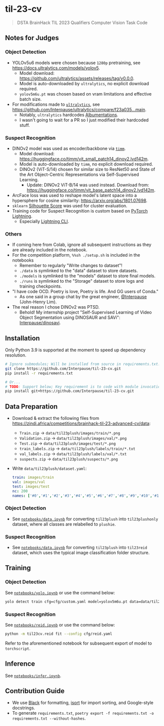 # til-23-cv

> DSTA BrainHack TIL 2023 Qualifiers Computer Vision Task Code

## Notes for Judges

### Object Detection

- YOLOv5u6 models were chosen because `1280p` pretraining, see <https://docs.ultralytics.com/models/yolov5>.
  - Model download: <https://github.com/ultralytics/assets/releases/tag/v0.0.0>.
  - Model is auto-downloaded by `ultralytics`, no explicit download required.
  - `yolov5m6u.pt` was chosen based on vram limitations and effective batch size.
- For modifications made to [`ultralytics`](https://github.com/ultralytics/ultralytics), see <https://github.com/Interpause/ultralytics/compare/f23a035...main>.
  - Notably, `ultralytics` hardcodes [Albumentations](https://albumentations.ai/).
  - I wasn't going to wait for a PR so I just modified their hardcoded stuff.

### Suspect Recognition

- DINOv2 model was used as encoder/backbone via [`timm`](https://github.com/huggingface/pytorch-image-models).
  - Model download: <https://huggingface.co/timm/vit_small_patch14_dinov2.lvd142m>.
  - Model is auto-downloaded by `timm`, no explicit download required.
  - DINOv2 (ViT-S/14) chosen for similar size to ResNet50 and State of the Art Object-Centric Representations via Self-Supervised Learning.
    - Update: DINOv2 ViT-B/14 was used instead. Download from: <https://huggingface.co/timm/vit_base_patch14_dinov2.lvd142m>.
- ArcFace loss was used to reshape model's latent space into a hypersphere for cosine similarity: <https://arxiv.org/abs/1801.07698>.
- `sklearn` [Silhouette Score](https://scikit-learn.org/stable/modules/generated/sklearn.metrics.silhouette_score.html) was used for cluster evaluation.
- Training code for Suspect Recognition is custom based on [PyTorch Lightning](https://www.pytorchlightning.ai/).
  - Especially [Lightning CLI](https://lightning.ai/docs/pytorch/stable/cli/lightning_cli.html).

### Others

- If coming here from Colab, ignore all subsequent instructions as they are already included in the notebook.
- For the competition platform, `%%sh ./setup.sh` is included in the notebooks
  - Remember to regularly "Write changes to dataset"!
  - `./data` is symlinked to the "data" dataset to store datasets.
  - `./models` is symlinked to the "models" dataset to store final models.
  - `./runs` is symlinked to the "Storage" dataset to store logs and training checkpoints.
- "I have code OCD. Poetry is love, Poetry is life. And GG users of Conda."
  - As one said in a group chat by the great engineer, [@Interpause](https://github.com/interpause) (John-Henry Lim).
- The real reason I chose DINOv2 was PTSD.
  - Behold! My internship project "Self-Supervised Learning of Video Object Segmentation using DINOSAUR and SAVi": [Interpause/dinosavi](https://github.com/Interpause/dinosavi).

## Installation

Only Python 3.9 is supported at the moment to speed up dependency resolution.

```sh
# Ignore submodules; Will be installed from source in requirements.txt.
git clone https://github.com/Interpause/til-23-cv.git
pip install -r requirements.txt

# Or...
# TODO: Support below; Key requirement is to code with module invocation in mind
pip install git+https://github.com/Interpause/til-23-cv.git
```

## Data Preparation

- Download & extract the following files from <https://zindi.africa/competitions/brainhack-til-23-advanced-cv/data>:
  - `Train.zip` -> `data/til23plush/images/train/*.png`
  - `Validation.zip` -> `data/til23plush/images/val/*.png`
  - `Test.zip` -> `data/til23plush/images/test/*.png`
  - `train_labels.zip` -> `data/til23plush/labels/train/*.txt`
  - `val_labels.zip` -> `data/til23plush/labels/val/*.txt`
  - `suspects.zip` -> `data/til23plush/suspects/*.png`
- Write `data/til23plush/dataset.yaml`:

  ```yaml
  train: images/train
  val: images/val
  test: images/test
  nc: 200
  names: ['#0','#1','#2','#3','#4','#5','#6','#7','#8','#9','#10','#11','#12','#13','#14','#15','#16','#17','#18','#19','#20','#21','#22','#23','#24','#25','#26','#27','#28','#29','#30','#31','#32','#33','#34','#35','#36','#37','#38','#39','#40','#41','#42','#43','#44','#45','#46','#47','#48','#49','#50','#51','#52','#53','#54','#55','#56','#57','#58','#59','#60','#61','#62','#63','#64','#65','#66','#67','#68','#69','#70','#71','#72','#73','#74','#75','#76','#77','#78','#79','#80','#81','#82','#83','#84','#85','#86','#87','#88','#89','#90','#91','#92','#93','#94','#95','#96','#97','#98','#99','#100','#101','#102','#103','#104','#105','#106','#107','#108','#109','#110','#111','#112','#113','#114','#115','#116','#117','#118','#119','#120','#121','#122','#123','#124','#125','#126','#127','#128','#129','#130','#131','#132','#133','#134','#135','#136','#137','#138','#139','#140','#141','#142','#143','#144','#145','#146','#147','#148','#149','#150','#151','#152','#153','#154','#155','#156','#157','#158','#159','#160','#161','#162','#163','#164','#165','#166','#167','#168','#169','#170','#171','#172','#173','#174','#175','#176','#177','#178','#179','#180','#181','#182','#183','#184','#185','#186','#187','#188','#189','#190','#191','#192','#193','#194','#195','#196','#197','#198','#199']
  ```

### Object Detection

- See [`notebooks/data.ipynb`](./notebooks/data.ipynb) for converting `til23plush` into `til23plushonly` dataset, where all classes are relabelled to `plushie`.

### Suspect Recognition

- See [`notebooks/data.ipynb`](./notebooks/data.ipynb) for converting `til23plush` into `til23reid` dataset, which uses the typical image classification folder structure.

## Training

### Object Detection

See [`notebooks/yolo.ipynb`](./notebooks/yolo.ipynb) or use the command below:

```sh
yolo detect train cfg=cfg/custom.yaml model=yolov5m6u.pt data=data/til23plushonly/dataset.yaml workers=8 batch=8
```

### Suspect Recognition

See [`notebooks/reid.ipynb`](./notebooks/reid.ipynb) or use the command below:

```sh
python -m til23cv.reid fit --config cfg/reid.yaml
```

Refer to the aforementioned notebook for subsequent export of model to `torchscript`.

## Inference

See [`notebooks/infer.ipynb`](./notebooks/infer.ipynb).

## Contribution Guide

- We use [Black](https://github.com/psf/black) for formatting, [isort](https://github.com/PyCQA/isort) for import sorting, and Google-style docstrings.
- To generate `requirements.txt`, `poetry export -f requirements.txt -o requirements.txt --without-hashes`.

